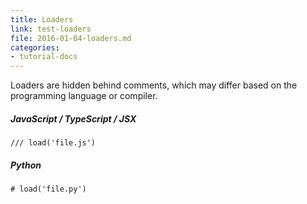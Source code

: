 ```yaml
---
title: Loaders
link: test-loaders
file: 2016-01-04-loaders.md
categories:
- tutorial-docs
---
```


Loaders are hidden behind comments, which may differ based on the programming language or compiler.

##### JavaScript / TypeScript / JSX

`/// load('file.js')`

##### Python
`# load('file.py')`
